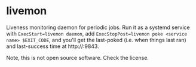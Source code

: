 # livemon

Liveness monitoring daemon for periodic jobs. Run it as a systemd
service with `ExecStart=livemon daemon`, add `ExecStopPost=livemon
poke <service name> $EXIT_CODE`, and you'll get the last-poked
(i.e. when things last ran) and last-success time at http://:9843.

Note, this is not open source software. Check the license.

